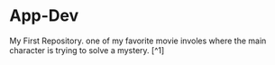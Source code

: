 # App-Dev
My First Repository.
one of my favorite movie involes where the main character is trying to solve a mystery. [^1]
